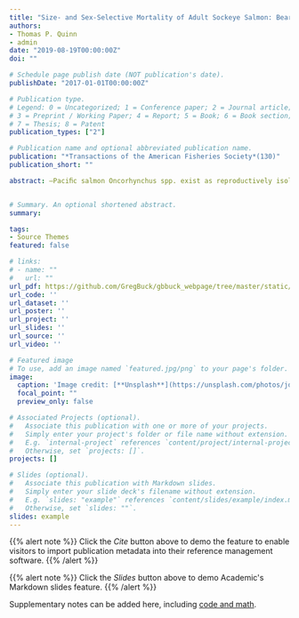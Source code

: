 ```yaml
---
title: "Size- and Sex-Selective Mortality of Adult Sockeye Salmon: Bears, Gulls, and Fish Out of Water"
authors:
- Thomas P. Quinn
- admin
date: "2019-08-19T00:00:00Z"
doi: ""

# Schedule page publish date (NOT publication's date).
publishDate: "2017-01-01T00:00:00Z"

# Publication type.
# Legend: 0 = Uncategorized; 1 = Conference paper; 2 = Journal article;
# 3 = Preprint / Working Paper; 4 = Report; 5 = Book; 6 = Book section;
# 7 = Thesis; 8 = Patent
publication_types: ["2"]

# Publication name and optional abbreviated publication name.
publication: "*Transactions of the American Fisheries Society*(130)"
publication_short: ""

abstract: —Paciﬁc salmon Oncorhynchus spp. exist as reproductively isolated breeding populations and display marked variation in size and age at maturity within and among populations. We conducted a detailed study of mortality on adult sockeye salmon O. nerka in Hansen Creek, a small stream in southwestern Alaska, to test the prediction that predation by brown bears Ursus arctos and death by stranding during upstream migration would selectively remove males and large (old) individuals. During the 3 years of this study, 13.7% of the mature salmon died in shallow water at the creek’s mouth before reaching the spawning grounds. Males had proportionally higher mortality at the mouth than females (17.6% versus 10.8%), and the ﬁsh of both sexes that died at the mouth were larger and older than those that survived to ascend the creek. Of the ﬁsh that died at the mouth, females were more often attacked (chieﬂy scavenged) by glaucous-winged gulls Larus glaucescens than males, and the gulls tended to attack ﬁsh that were smaller than average. Of the ﬁsh that reached the spawning habitats in Hansen Creek, those killed by bears were larger and older than those that died of senescence. Thus, there was highly size-selective mortality in this population. Data from four other nearby sockeye salmon populations conﬁrmed the tendency for bears to kill predominately large salmon and males. Data from 14 other populations revealed that the predation intensity was generally, but not always, higher on males than females. Overall, the results indicated that there can be substantial selective mortality in salmon populations in small streams, which may inﬂuence their life history evolution.


# Summary. An optional shortened abstract.
summary: 

tags:
- Source Themes
featured: false

# links:
# - name: ""
#   url: ""
url_pdf: https://github.com/GregBuck/gbbuck_webpage/tree/master/static/Quinn_et_al-2001-Transactions_of_the_American_Fisheries_Society.pdf
url_code: ''
url_dataset: ''
url_poster: ''
url_project: ''
url_slides: ''
url_source: ''
url_video: ''

# Featured image
# To use, add an image named `featured.jpg/png` to your page's folder. 
image:
  caption: 'Image credit: [**Unsplash**](https://unsplash.com/photos/jdD8gXaTZsc)'
  focal_point: ""
  preview_only: false

# Associated Projects (optional).
#   Associate this publication with one or more of your projects.
#   Simply enter your project's folder or file name without extension.
#   E.g. `internal-project` references `content/project/internal-project/index.md`.
#   Otherwise, set `projects: []`.
projects: []

# Slides (optional).
#   Associate this publication with Markdown slides.
#   Simply enter your slide deck's filename without extension.
#   E.g. `slides: "example"` references `content/slides/example/index.md`.
#   Otherwise, set `slides: ""`.
slides: example
---
```


{{% alert note %}}
Click the *Cite* button above to demo the feature to enable visitors to import publication metadata into their reference management software.
{{% /alert %}}

{{% alert note %}}
Click the *Slides* button above to demo Academic's Markdown slides feature.
{{% /alert %}}

Supplementary notes can be added here, including [code and math](https://sourcethemes.com/academic/docs/writing-markdown-latex/).
